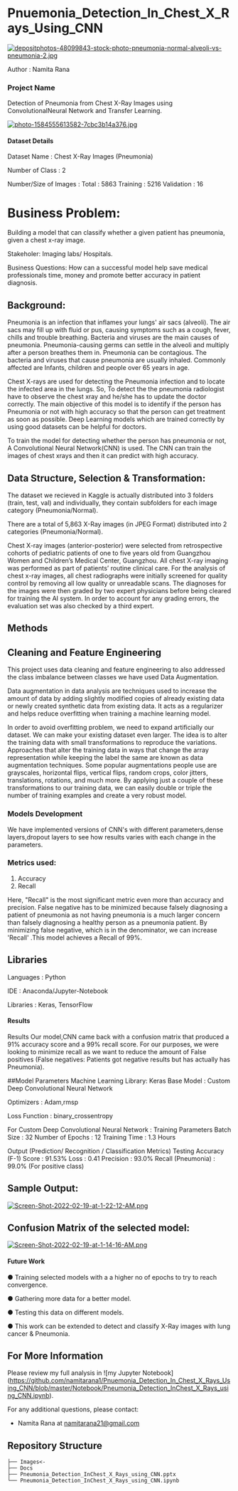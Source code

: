 # Pnuemonia_Detection_In_Chest_X_Rays_Using_CNN
[![depositphotos-48099843-stock-photo-pneumonia-normal-alveoli-vs-pneumonia-2.jpg](https://i.postimg.cc/rmVk6tsf/depositphotos-48099843-stock-photo-pneumonia-normal-alveoli-vs-pneumonia-2.jpg)](https://postimg.cc/d7xXr38C)


Author           : Namita Rana

### Project Name    

Detection of Pneumonia from Chest X-Ray Images using ConvolutionalNeural Network and Transfer Learning.


[![photo-1584555613582-7cbc3b14a376.jpg](https://i.postimg.cc/BZzdpzTY/photo-1584555613582-7cbc3b14a376.jpg)](https://postimg.cc/9zG8FJNZ)
                   
#### Dataset Details

Dataset Name            : Chest X-Ray Images (Pneumonia)

Number of Class         : 2

Number/Size of Images   : Total      : 5863 
                          Training   : 5216 
                          Validation : 16  

# Business Problem: 
Building a model that can classify whether a given patient has pneumonia, given a chest x-ray image.

Stakeholer: Imaging labs/ Hospitals.

Business Questions: How can a successful model help save medical professionals time, money and promote better accuracy in patient diagnosis.

## Background:


Pneumonia is an infection that inflames your lungs' air sacs (alveoli). The air sacs may fill up with fluid or pus, causing symptoms such as a cough, fever, chills and trouble breathing. Bacteria and viruses are the main causes of pneumonia. Pneumonia-causing germs can settle in the alveoli and multiply after a person breathes them in. Pneumonia can be contagious. The bacteria and viruses that cause pneumonia are usually inhaled.
Commonly affected are Infants, children and people over 65 years in age.



Chest X-rays are used for detecting the Pneumonia infection and to locate the infected area in the lungs. So, To detect the the pneumonia radiologist have to observe the chest xray and he/she has to update the doctor correctly. The main objective of this model is to identify if the person has Pneumonia or not with high accuracy so that the person can get treatment as soon as possible. Deep Learning models which are trained correctly by using good datasets can be helpful for doctors. 

To train the model for detecting whether the person has pneumonia or not, A Convolutional Neural Network(CNN) is used. The CNN can train the images of chest xrays and then it can predict with high accuracy.



## Data Structure, Selection & Transformation:

The dataset we recieved in Kaggle is actually distributed into 3 folders (train, test, val) and individually, they contain subfolders for each image category (Pneumonia/Normal).

There are a total of 5,863 X-Ray images (in JPEG Format) distributed into 2 categories (Pneumonia/Normal).

Chest X-ray images (anterior-posterior) were selected from retrospective cohorts of pediatric patients of one to five years old from Guangzhou Women and Children’s Medical Center, Guangzhou. All chest X-ray imaging was performed as part of patients’ routine clinical care. For the analysis of chest x-ray images, all chest radiographs were initially screened for quality control by removing all low quality or unreadable scans. The diagnoses for the images were then graded by two expert physicians before being cleared for training the AI system. In order to account for any grading errors, the evaluation set was also checked by a third expert.

## Methods
## Cleaning and Feature Engineering


This project uses data cleaning and feature engineering to also addressed the class imbalance between classes we have used Data Augmentation.


Data augmentation in data analysis are techniques used to increase the amount of data by adding slightly modified copies of already existing data or newly created synthetic data from existing data. It acts as a regularizer and helps reduce overfitting when training a machine learning model.


In order to avoid overfitting problem, we need to expand artificially our dataset. We can make your existing dataset even larger. The idea is to alter the training data with small transformations to reproduce the variations. Approaches that alter the training data in ways that change the array representation while keeping the label the same are known as data augmentation techniques. Some popular augmentations people use are grayscales, horizontal flips, vertical flips, random crops, color jitters, translations, rotations, and much more. By applying just a couple of these transformations to our training data, we can easily double or triple the number of training examples and create a very robust model.



### Models Development
We have implemented versions of CNN's with different parameters,dense layers,dropout layers to see how results varies with each change in the parameters.

### Metrics used:

1. Accuracy
2. Recall

Here, "Recall" is the most significant metric even more than accuracy and precision. False negative has to be minimized because falsely diagnosing a patient of pneumonia as not having pneumonia is a much larger concern than falsely diagnosing a healthy person as a pneumonia patient. By minimizing false negative, which is in the denominator, we can increase 'Recall' .This model achieves a Recall of 99%.


## Libraries

Languages               : Python

IDE               : Anaconda/Jupyter-Notebook

Libraries               : Keras, TensorFlow

#### Results

Results
Our model,CNN came back with a confusion matrix that produced a 91% accuracy score and a 99% recall score. For our purposes, we were looking to minimize recall as we want to reduce the amount of False positives (False negatives: Patients got negative results but has actually has Pneumonia).


##Model Parameters
Machine Learning Library: Keras
Base Model              : Custom Deep Convolutional Neural Network

Optimizers              : Adam,rmsp

Loss Function           : binary_crossentropy

For Custom Deep Convolutional Neural Network : 
Training Parameters
Batch Size              : 32
Number of Epochs        : 12
Training Time           : 1.3 Hours

Output (Prediction/ Recognition / Classification Metrics)
Testing
Accuracy (F-1) Score    : 91.53%
Loss                    : 0.41
Precision               : 93.0%
Recall (Pneumonia)      : 99.0% (For positive class)



## Sample Output:
[![Screen-Shot-2022-02-19-at-1-22-12-AM.png](https://i.postimg.cc/02FP6QXN/Screen-Shot-2022-02-19-at-1-22-12-AM.png)](https://postimg.cc/kBQkznmr)


## Confusion Matrix of the selected model:

[![Screen-Shot-2022-02-19-at-1-14-16-AM.png](https://i.postimg.cc/NF0BXrwK/Screen-Shot-2022-02-19-at-1-14-16-AM.png)](https://postimg.cc/hzNkWvvn)

#### Future Work
● Training selected models with a a higher no of epochs to try to reach convergence.

● Gathering more data for a better model.

● Testing this data on different models.

● This work can be extended to detect and classify X-Ray images with lung cancer & Pneumonia.

## For More Information

Please review my full analysis in ![my Jupyter Notebook] (https://github.com/namitarana1/Pnuemonia_Detection_In_Chest_X_Rays_Using_CNN/blob/master/Notebook/Pneumonia_Detection_InChest_X_Rays_using_CNN.ipynb).

For any additional questions,
please contact:
- Namita Rana at <namitarana21@gmail.com>

## Repository Structure

```
├── Images<- 
├── Docs
├── Pneumonia_Detection_InChest_X_Rays_using_CNN.pptx                               
└── Pneumonia_Detection_InChest_X_Rays_using_CNN.ipynb                           
```
